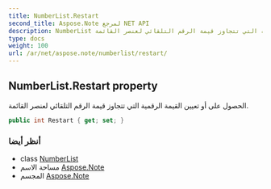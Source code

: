```yaml
---
title: NumberList.Restart
second_title: Aspose.Note لمرجع NET API
description: NumberList ملكية. الحصول على أو تعيين القيمة الرقمية التي تتجاوز قيمة الرقم التلقائي لعنصر القائمة.
type: docs
weight: 100
url: /ar/net/aspose.note/numberlist/restart/
---
```

## NumberList.Restart property

الحصول على أو تعيين القيمة الرقمية التي تتجاوز قيمة الرقم التلقائي لعنصر القائمة.

```csharp
public int Restart { get; set; }
```

### أنظر أيضا

* class [NumberList](../)
* مساحة الاسم [Aspose.Note](../../numberlist/)
* المجسم [Aspose.Note](../../../)



